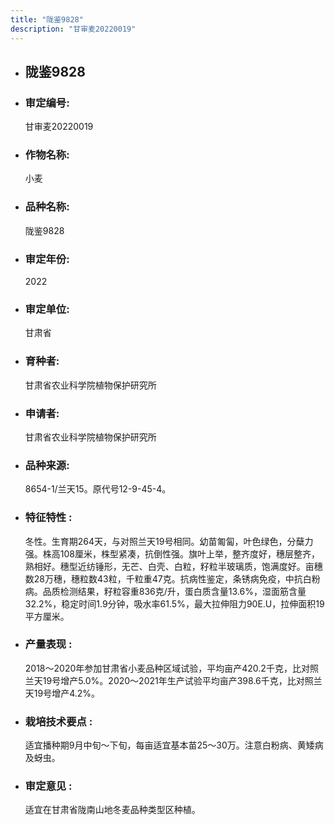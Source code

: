 ```yaml
---
title: "陇鉴9828"
description: "甘审麦20220019"
---
```

* ## 陇鉴9828
* ###  审定编号:  
   甘审麦20220019

*  ### 作物名称:  
   小麦

*   ###  品种名称: 
    陇鉴9828

*   ### 审定年份: 
    2022

*   ### 审定单位:  
    甘肃省

*   ### 育种者:  
    甘肃省农业科学院植物保护研究所

*   ### 申请者:  
    甘肃省农业科学院植物保护研究所

*   ### 品种来源:  
    8654-1/兰天15。原代号12-9-45-4。 

*   ### 特征特性 : 
    冬性。生育期264天，与对照兰天19号相同。幼苗匍匐，叶色绿色，分蘖力强。株高108厘米，株型紧凑，抗倒性强。旗叶上举，整齐度好，穗层整齐，熟相好。穗型近纺锤形，无芒、白壳、白粒，籽粒半玻璃质，饱满度好。亩穗数28万穗，穗粒数43粒，千粒重47克。抗病性鉴定，条锈病免疫，中抗白粉病。品质检测结果，籽粒容重836克/升，蛋白质含量13.6%，湿面筋含量32.2%，稳定时间1.9分钟，吸水率61.5%，最大拉伸阻力90E.U，拉伸面积19平方厘米。

*   ### 产量表现 : 
    2018～2020年参加甘肃省小麦品种区域试验，平均亩产420.2千克，比对照兰天19号增产5.0%。2020～2021年生产试验平均亩产398.6千克，比对照兰天19号增产4.2%。

*   ### 栽培技术要点 : 
    适宜播种期9月中旬～下旬，每亩适宜基本苗25～30万。注意白粉病、黄矮病及蚜虫。

*   ### 审定意见 : 
    适宜在甘肃省陇南山地冬麦品种类型区种植。
